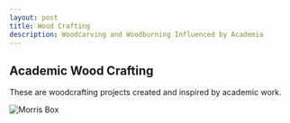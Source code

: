 ```yaml
---
layout: post
title: Wood Crafting
description: Woodcarving and Woodburning Influenced by Academia
---
```


## Academic Wood Crafting

These are woodcrafting projects created and inspired by academic work.

 ![Morris Box](/Prof-Webbie/assets/images/Morris.png "Thesis Revisions") 